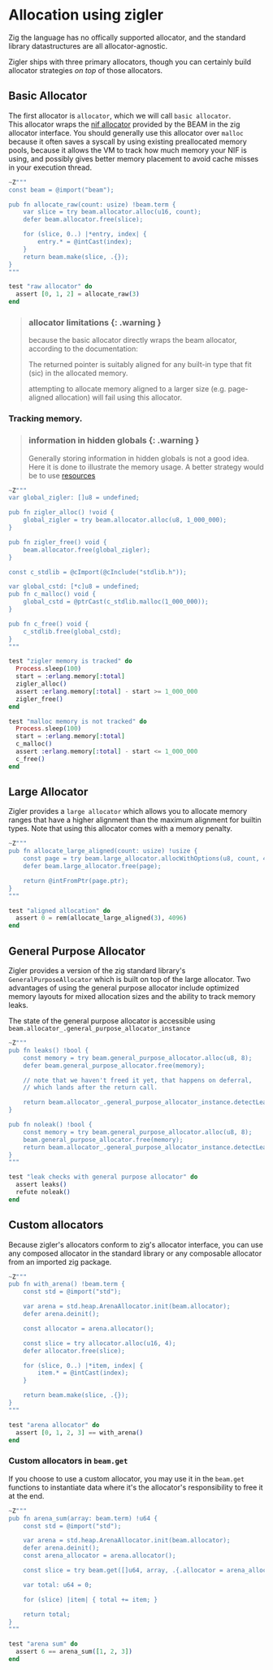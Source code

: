 # Allocation using zigler

Zig the language has no offically supported allocator, and the standard library
datastructures are all allocator-agnostic.  

Zigler ships with three primary allocators, though you can certainly build
allocator strategies *on top* of those allocators.

## Basic Allocator

The first allocator is `allocator`, which we will call `basic allocator`.  
This allocator wraps the [nif allocator](https://www.erlang.org/doc/man/erl_nif.html#enif_alloc) 
provided by the BEAM in the zig allocator interface.  You should generally
use this allocator over `malloc` because it often saves a syscall by using 
existing preallocated memory pools, because it allows the VM to track how 
much memory your NIF is using, and possibly gives better memory placement 
to avoid cache misses in your execution thread.

```elixir
~Z"""
const beam = @import("beam");

pub fn allocate_raw(count: usize) !beam.term {
    var slice = try beam.allocator.alloc(u16, count);
    defer beam.allocator.free(slice);

    for (slice, 0..) |*entry, index| {
        entry.* = @intCast(index);
    }
    return beam.make(slice, .{});
}
"""

test "raw allocator" do
  assert [0, 1, 2] = allocate_raw(3)
end
```

> ### allocator limitations {: .warning }
>
> because the basic allocator directly wraps the beam allocator, according to
> the documentation:
>
> The returned pointer is suitably aligned for any built-in type that 
> fit (sic) in the allocated memory.
>
> attempting to allocate memory aligned to a larger size (e.g. page-aligned 
> allocation) will fail using this allocator.

### Tracking memory.

> ### information in hidden globals {: .warning }
>
> Generally storing information in hidden globals is not a good idea.  Here
> it is done to illustrate the memory usage.  A better strategy would be to
> use [resources](5-resources.html)

```elixir
~Z"""
var global_zigler: []u8 = undefined;

pub fn zigler_alloc() !void {
    global_zigler = try beam.allocator.alloc(u8, 1_000_000);
}

pub fn zigler_free() void {
    beam.allocator.free(global_zigler);
}

const c_stdlib = @cImport(@cInclude("stdlib.h"));

var global_cstd: [*c]u8 = undefined;
pub fn c_malloc() void {
    global_cstd = @ptrCast(c_stdlib.malloc(1_000_000));
}

pub fn c_free() void {
    c_stdlib.free(global_cstd);
}
"""

test "zigler memory is tracked" do
  Process.sleep(100)
  start = :erlang.memory[:total]
  zigler_alloc()
  assert :erlang.memory[:total] - start >= 1_000_000
  zigler_free()
end

test "malloc memory is not tracked" do
  Process.sleep(100)
  start = :erlang.memory[:total]
  c_malloc()
  assert :erlang.memory[:total] - start <= 1_000_000
  c_free()
end
```

## Large Allocator

Zigler provides a `large allocator` which allows you to allocate memory ranges
that have a higher alignment than the maximum alignment for builtin types.
Note that using this allocator comes with a memory penalty.

```elixir
~Z"""
pub fn allocate_large_aligned(count: usize) !usize {
    const page = try beam.large_allocator.allocWithOptions(u8, count, 4096, null);
    defer beam.large_allocator.free(page);

    return @intFromPtr(page.ptr);
}
"""

test "aligned allocation" do
  assert 0 = rem(allocate_large_aligned(3), 4096)
end
```

## General Purpose Allocator

Zigler provides a version of the zig standard library's 
`GeneralPurposeAllocator` which is built on top of the large allocator.  Two 
advantages of using the general purpose allocator include optimized memory 
layouts for mixed allocation sizes and the ability to track memory leaks.

The state of the general purpose allocator is accessible using
`beam.allocator_.general_purpose_allocator_instance`

```elixir
~Z"""
pub fn leaks() !bool {
    const memory = try beam.general_purpose_allocator.alloc(u8, 8);
    defer beam.general_purpose_allocator.free(memory);

    // note that we haven't freed it yet, that happens on deferral,
    // which lands after the return call.

    return beam.allocator_.general_purpose_allocator_instance.detectLeaks();
}

pub fn noleak() !bool {
    const memory = try beam.general_purpose_allocator.alloc(u8, 8);
    beam.general_purpose_allocator.free(memory);
    return beam.allocator_.general_purpose_allocator_instance.detectLeaks();
}
"""

test "leak checks with general purpose allocator" do
  assert leaks()
  refute noleak()
end
```

## Custom allocators

Because zigler's allocators conform to zig's allocator interface, you can use
any composed allocator in the standard library or any composable allocator 
from an imported zig package.

```elixir
~Z"""
pub fn with_arena() !beam.term {
    const std = @import("std");

    var arena = std.heap.ArenaAllocator.init(beam.allocator);
    defer arena.deinit();

    const allocator = arena.allocator();

    const slice = try allocator.alloc(u16, 4);
    defer allocator.free(slice);

    for (slice, 0..) |*item, index| {
        item.* = @intCast(index);
    }

    return beam.make(slice, .{});
}
"""

test "arena allocator" do
  assert [0, 1, 2, 3] == with_arena()
end
```

### Custom allocators in `beam.get`

If you choose to use a custom allocator, you may use it in the `beam.get`
functions to instantiate data where it's the allocator's responsibility to
free it at the end.

```elixir
~Z"""
pub fn arena_sum(array: beam.term) !u64 {
    const std = @import("std");

    var arena = std.heap.ArenaAllocator.init(beam.allocator);
    defer arena.deinit();
    const arena_allocator = arena.allocator();

    const slice = try beam.get([]u64, array, .{.allocator = arena_allocator});

    var total: u64 = 0;

    for (slice) |item| { total += item; }

    return total;
}
"""

test "arena sum" do
  assert 6 == arena_sum([1, 2, 3])
end
```